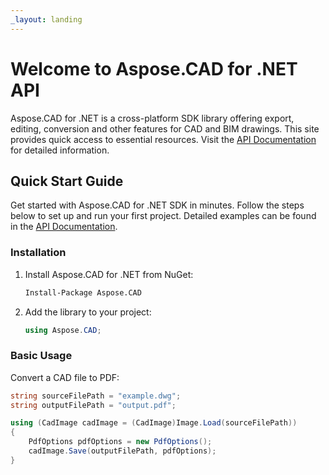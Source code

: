 ```yaml
---
_layout: landing
---
```


# Welcome to Aspose.CAD for .NET API

Aspose.CAD for .NET is a cross-platform SDK library offering export, editing, conversion and other features for CAD and BIM drawings. This site provides quick access to essential resources. Visit the [API Documentation](/api/Aspose.CAD.html) for detailed information.

## Quick Start Guide

Get started with Aspose.CAD for .NET SDK in minutes. Follow the steps below to set up and run your first project. Detailed examples can be found in the [API Documentation](/api/Aspose.CAD.html).

### Installation

1. Install Aspose.CAD for .NET from NuGet:
    ```sh
    Install-Package Aspose.CAD
    ```

2. Add the library to your project:
    ```csharp
    using Aspose.CAD;
    ```

### Basic Usage

Convert a CAD file to PDF:
```csharp
string sourceFilePath = "example.dwg";
string outputFilePath = "output.pdf";

using (CadImage cadImage = (CadImage)Image.Load(sourceFilePath))
{
    PdfOptions pdfOptions = new PdfOptions();
    cadImage.Save(outputFilePath, pdfOptions);
}
